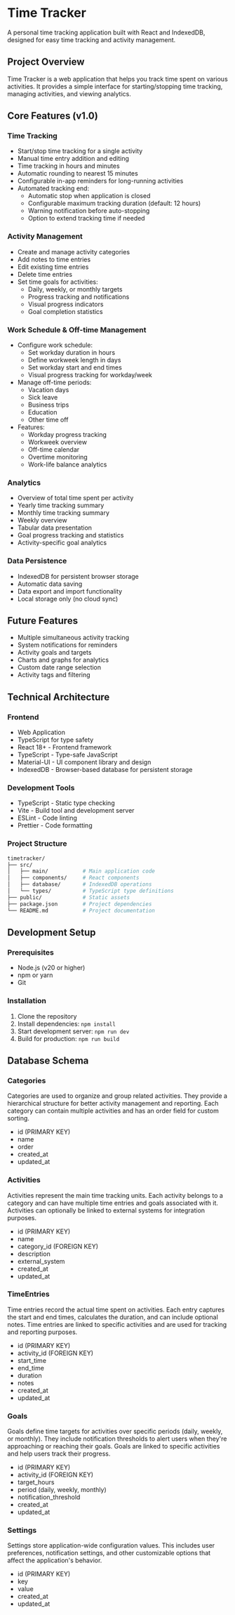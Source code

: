 # Time Tracker

A personal time tracking application built with React and IndexedDB, designed for easy time tracking and activity management.

## Project Overview

Time Tracker is a web application that helps you track time spent on various activities. It provides a simple interface for starting/stopping time tracking, managing activities, and viewing analytics.

## Core Features (v1.0)

### Time Tracking

- Start/stop time tracking for a single activity
- Manual time entry addition and editing
- Time tracking in hours and minutes
- Automatic rounding to nearest 15 minutes
- Configurable in-app reminders for long-running activities
- Automated tracking end:
  - Automatic stop when application is closed
  - Configurable maximum tracking duration (default: 12 hours)
  - Warning notification before auto-stopping
  - Option to extend tracking time if needed

### Activity Management

- Create and manage activity categories
- Add notes to time entries
- Edit existing time entries
- Delete time entries
- Set time goals for activities:
  - Daily, weekly, or monthly targets
  - Progress tracking and notifications
  - Visual progress indicators
  - Goal completion statistics

### Work Schedule & Off-time Management

- Configure work schedule:
  - Set workday duration in hours
  - Define workweek length in days
  - Set workday start and end times
  - Visual progress tracking for workday/week
- Manage off-time periods:
  - Vacation days
  - Sick leave
  - Business trips
  - Education
  - Other time off
- Features:
  - Workday progress tracking
  - Workweek overview
  - Off-time calendar
  - Overtime monitoring
  - Work-life balance analytics

### Analytics

- Overview of total time spent per activity
- Yearly time tracking summary
- Monthly time tracking summary
- Weekly overview
- Tabular data presentation
- Goal progress tracking and statistics
- Activity-specific goal analytics

### Data Persistence

- IndexedDB for persistent browser storage
- Automatic data saving
- Data export and import functionality
- Local storage only (no cloud sync)

## Future Features

- Multiple simultaneous activity tracking
- System notifications for reminders
- Activity goals and targets
- Charts and graphs for analytics
- Custom date range selection
- Activity tags and filtering

## Technical Architecture

### Frontend

- Web Application
- TypeScript for type safety
- React 18+ - Frontend framework
- TypeScript - Type-safe JavaScript
- Material-UI - UI component library and design
- IndexedDB - Browser-based database for persistent storage

### Development Tools

- TypeScript - Static type checking
- Vite - Build tool and development server
- ESLint - Code linting
- Prettier - Code formatting

### Project Structure

```sh
timetracker/
├── src/
│   ├── main/           # Main application code
│   ├── components/     # React components
│   ├── database/       # IndexedDB operations
│   └── types/          # TypeScript type definitions
├── public/             # Static assets
├── package.json        # Project dependencies
└── README.md           # Project documentation
```

## Development Setup

### Prerequisites

- Node.js (v20 or higher)
- npm or yarn
- Git

### Installation

1. Clone the repository
2. Install dependencies: `npm install`
3. Start development server: `npm run dev`
4. Build for production: `npm run build`

## Database Schema

### Categories

Categories are used to organize and group related activities. They provide a hierarchical structure for better activity management and reporting. Each category can contain multiple activities and has an order field for custom sorting.

- id (PRIMARY KEY)
- name
- order
- created_at
- updated_at

### Activities

Activities represent the main time tracking units. Each activity belongs to a category and can have multiple time entries and goals associated with it. Activities can optionally be linked to external systems for integration purposes.

- id (PRIMARY KEY)
- name
- category_id (FOREIGN KEY)
- description
- external_system
- created_at
- updated_at

### TimeEntries

Time entries record the actual time spent on activities. Each entry captures the start and end times, calculates the duration, and can include optional notes. Time entries are linked to specific activities and are used for tracking and reporting purposes.

- id (PRIMARY KEY)
- activity_id (FOREIGN KEY)
- start_time
- end_time
- duration
- notes
- created_at
- updated_at

### Goals

Goals define time targets for activities over specific periods (daily, weekly, or monthly). They include notification thresholds to alert users when they're approaching or reaching their goals. Goals are linked to specific activities and help users track their progress.

- id (PRIMARY KEY)
- activity_id (FOREIGN KEY)
- target_hours
- period (daily, weekly, monthly)
- notification_threshold
- created_at
- updated_at

### Settings

Settings store application-wide configuration values. This includes user preferences, notification settings, and other customizable options that affect the application's behavior.

- id (PRIMARY KEY)
- key
- value
- created_at
- updated_at
